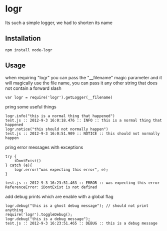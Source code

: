 logr
====

Its such a simple logger, we had to shorten its name

## Installation

    npm install node-logr
    
## Usage

when requiring "logr" you can pass the "__filename" magic parameter and it will magically use the file name, you can pass it any other string that does not contain a forward slash

    var logr = require('logr').getLogger(__filename)
    
pring some useful things

    logr.info("this is a normal thing that happened")
    test.js :: 2012-9-3 16:0:18.476 :: INFO :: this is a normal thing that happened
    logr.notice("this should not normally happen")
    test.js :: 2012-9-3 16:0:51.909 :: NOTICE :: this should not normally happen
    
pring error messages with exceptions

    try {
        iDontExist()
    } catch (e){
        logr.error("was expecting this error", e);
    }
    
    test.js :: 2012-9-3 16:23:51.463 :: ERROR :: was expecting this error
    ReferenceError: iDontExist is not defined

add debug prints which are enable with a global flag

    logr.debug("this is a ghost debug message"); // should not print anything
    require('logr').toggleDebug();
    logr.debug("this is a debug message");
    test.js :: 2012-9-3 16:23:51.465 :: DEBUG :: this is a debug message

